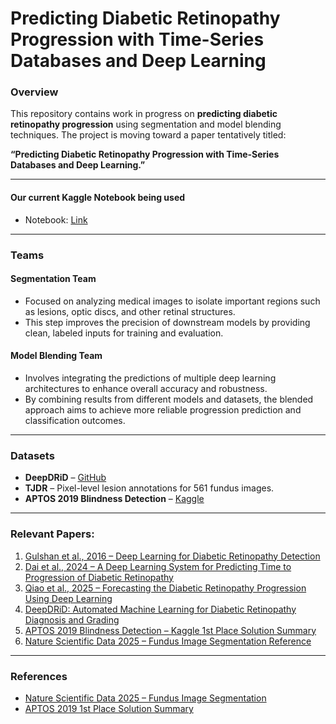 # Predicting Diabetic Retinopathy Progression with Time-Series Databases and Deep Learning

### Overview
This repository contains work in progress on **predicting diabetic retinopathy progression** using segmentation and model blending techniques. The project is moving toward a paper tentatively titled:

**“Predicting Diabetic Retinopathy Progression with Time-Series Databases and Deep Learning.”**

---
#### Our current Kaggle Notebook being used
- Notebook: [Link](https://www.kaggle.com/code/sunfish141/unet-for-diabetic-retinopathy)

---

### Teams

#### Segmentation Team
- Focused on analyzing medical images to isolate important regions such as lesions, optic discs, and other retinal structures.
- This step improves the precision of downstream models by providing clean, labeled inputs for training and evaluation.



#### Model Blending Team
- Involves integrating the predictions of multiple deep learning architectures to enhance overall accuracy and robustness.
- By combining results from different models and datasets, the blended approach aims to achieve more reliable progression prediction and classification outcomes.

---

### Datasets
- **DeepDRiD** – [GitHub](https://github.com/deepdrdoc/DeepDRiD)  
- **TJDR** – Pixel-level lesion annotations for 561 fundus images.  
- **APTOS 2019 Blindness Detection** – [Kaggle](https://www.kaggle.com/competitions/aptos2019-blindness-detection)

---

### Relevant Papers:

1. [Gulshan et al., 2016 – Deep Learning for Diabetic Retinopathy Detection](https://jamanetwork.com/journals/jama/fullarticle/2588763)  
2. [Dai et al., 2024 – A Deep Learning System for Predicting Time to Progression of Diabetic Retinopathy](https://pmc.ncbi.nlm.nih.gov/articles/PMC10878973)  
3. [Qiao et al., 2025 – Forecasting the Diabetic Retinopathy Progression Using Deep Learning](https://www.nature.com/articles/s43856-025-01092-2)  
4. [DeepDRiD: Automated Machine Learning for Diabetic Retinopathy Diagnosis and Grading](https://github.com/deepdrdoc/DeepDRiD)  
5. [APTOS 2019 Blindness Detection – Kaggle 1st Place Solution Summary](https://www.kaggle.com/competitions/aptos2019-blindness-detection/writeups/guanshuo-xu-1st-place-solution-summary)  
6. [Nature Scientific Data 2025 – Fundus Image Segmentation Reference](https://www.nature.com/articles/s41597-025-04627-3)


---

### References
- [Nature Scientific Data 2025 – Fundus Image Segmentation](https://www.nature.com/articles/s41597-025-04627-3)  
- [APTOS 2019 1st Place Solution Summary](https://www.kaggle.com/competitions/aptos2019-blindness-detection/writeups/guanshuo-xu-1st-place-solution-summary)
```
